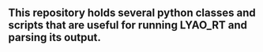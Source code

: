 ## This repository holds several python classes and scripts that are useful for running LYAO_RT and parsing its output.
